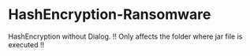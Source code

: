 # HashEncryption-Ransomware
HashEncryption without Dialog.
!! Only affects the folder where jar file is executed !!

